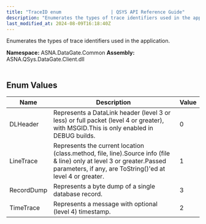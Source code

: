 ```yaml
---
title: "TraceID enum                  | QSYS API Reference Guide"
description: "Enumerates the types of trace identifiers used in the application. "
last_modified_at: 2024-08-09T16:18:40Z
---
```


Enumerates the types of trace identifiers used in the application.

**Namespace:** ASNA.DataGate.Common
**Assembly:** ASNA.QSys.DataGate.Client.dll
<br>
<br>

## Enum Values

| Name | Description | Value
| --- | --- | --- 
| DLHeader | Represents a DataLink header (level 3 or less) or full packet (level 4 or greater), with MSGID.This is only enabled in DEBUG builds. | 0 |
| LineTrace | Represents the current location (class.method, file, line).Source info (file & line) only at level 3 or greater.Passed parameters, if any, are ToString()'ed at level 4 or greater. | 1 |
| RecordDump | Represents a byte dump of a single database record. | 3 |
| TimeTrace | Represents a message with optional (level 4) timestamp. | 2 |
